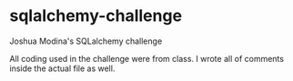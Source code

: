 # sqlalchemy-challenge
 Joshua Modina's SQLalchemy challenge

All coding used in the challenge were from class.
I wrote all of comments inside the actual file as well.